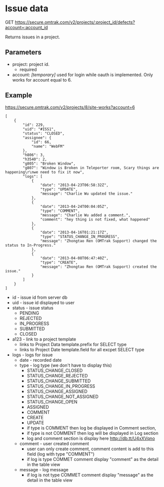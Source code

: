 Issue data
==========

GET https://secure.omtrak.com/v2/projects/:project_id/defects?account=:account_id

Returns issues in a project.

Parameters
----------

* project: project id.
    * required
* account: *[temporary]* used for login while oauth is implemented. Only works for account equal to 6.

Example
-------

https://secure.omtrak.com/v2/projects/8/site-works?account=6

    [
        {
            "id": 229,
            "uid": "#ISS1",
            "status": "CLOSED",
            "assignee": {
                "id": 66,
                "name": "WebFM"
            },
            "h806": 3,
            "h3540": 2,
            "g805": "Broken Window",
            "g807": "Window is Broken in Teleporter room, Scary things are happening\r\nwe need to fix it now",
            "logs": [
                {
                    "date": "2013-04-23T06:58:32Z",
                    "type": "UPDATE",
                    "message": "Charlie Wu updated the issue."
                },
                {
                    "date": "2013-04-24T00:04:05Z",
                    "type": "COMMENT",
                    "message": "Charlie Wu added a comment.",
                    "comment": "hey thing is not fixed, what happened"
                },
                {
                    "date": "2013-04-16T01:21:17Z",
                    "type": "STATUS_CHANGE_IN_PROGRESS",
                    "message": "Zhongtao Ren (OMTrak Support) changed the status to In-Progress."
                },
                {
                    "date": "2013-04-08T06:47:40Z",
                    "type": "CREATE",
                    "message": "Zhongtao Ren (OMTrak Support) created the issue."
                }
            ]
        }
    ]

* id - issue id from server db
* uid - issue id displayed to user
* status - issue status
    * PENDING
    * REJECTED
    * IN_PROGRESS
    * SUBMITTED
    * CLOSED
* a123 - link to a project template
    * links to Project Data template.prefix for SELECT type
    * links to Project Date template.field for all excpet SELECT type
* logs - logs for issue
    * date - recorded date
    * type - log type (we don't have to display this)
        * STATUS_CHANGE_CLOSED
        * STATUS_CHANGE_REJECTED
        * STATUS_CHANGE_SUBMITTED
        * STATUS_CHANGE_IN_PROGRESS
        * STATUS_CHANGE_ASSIGNED
        * STATUS_CHANGE_NOT_ASSIGNED
        * STATUS_CHANGE_OPEN
        * ASSIGNED
        * COMMENT
        * CREATE
        * UPDATE
        * if type is COMMENT then log be displayed in Comment section,
        * if type is not COMMENT then log will be displayed in Log section
        * log and comment section is display here http://db.tt/U4xXVqno
    * comment - user created comment
        * user can only create comment, comment content is add to this field (log with type "COMMENT")
        * if log is type COMMET comment display "comment" as the detail in the table view
    * message - log message
        * if log is not type COMMET comment display "message" as the detail in the table view